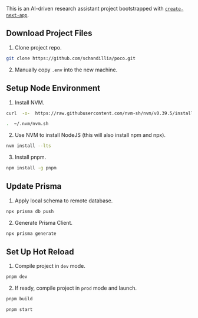 This is an AI-driven research assistant project bootstrapped with [`create-next-app`](https://github.com/vercel/next.js/tree/canary/packages/create-next-app).

  

## Download Project Files
1. Clone project repo.
```bash
git clone https://github.com/schandillia/poco.git
```
2. Manually copy `.env` into the new machine.

## Setup Node Environment

 1. Install NVM.
```bash
curl  -o-  https://raw.githubusercontent.com/nvm-sh/nvm/v0.39.5/install.sh | bash
```
```bash
.  ~/.nvm/nvm.sh
```
 2. Use NVM to install NodeJS (this will also install npm and npx).
```bash
nvm install --lts
```
3. Install pnpm.
```bash
npm install -g pnpm
```

## Update Prisma
1. Apply local schema to remote database.
```bash
npx prisma db push
```
2. Generate Prisma Client.
```bash
npx prisma generate
```

## Set Up Hot Reload
1. Compile project in `dev` mode.
```bash
pnpm dev
```
2. If ready, compile project in `prod` mode and launch.
```bash
pnpm build
```
```bash
pnpm start
```